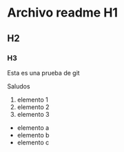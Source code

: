 # Archivo readme H1
## H2
### H3

Esta es una prueba de git

Saludos

1. elemento 1
1. elemento 2
1. elemento 3
  + elemento a
  + elemento b
  + elemento c
